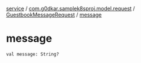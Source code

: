 [service](../../index.md) / [com.g0dkar.samplek8sproj.model.request](../index.md) / [GuestbookMessageRequest](index.md) / [message](./message.md)

# message

`val message: String?`